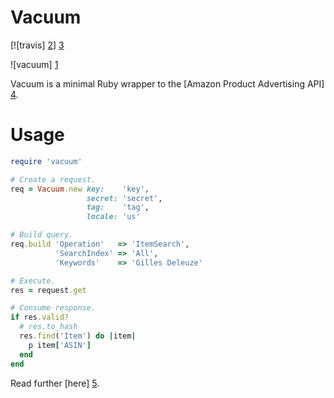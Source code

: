 # Vacuum

[![travis] [2]] [3]

![vacuum] [1]

Vacuum is a minimal Ruby wrapper to the [Amazon Product Advertising API] [4].

# Usage

```ruby
require 'vacuum'

# Create a request.
req = Vacuum.new key:    'key',
                 secret: 'secret',
                 tag:    'tag',
                 locale: 'us'

# Build query.
req.build 'Operation'   => 'ItemSearch',
          'SearchIndex' => 'All',
          'Keywords'    => 'Gilles Deleuze'

# Execute.
res = request.get

# Consume response.
if res.valid?
  # res.to_hash
  res.find('Item') do |item|
    p item['ASIN']
  end
end
```

Read further [here] [5].

[1]: https://github.com/hakanensari/vacuum/blob/master/vacuum.png?raw=true
[2]: https://secure.travis-ci.org/hakanensari/vacuum.png
[3]: http://travis-ci.org/hakanensari/vacuum
[4]: https://affiliate-program.amazon.co.uk/gp/advertising/api/detail/main.html
[5]: https://github.com/hakanensari/vacuum/blob/master/examples/
